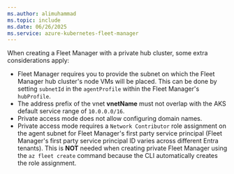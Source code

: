 ```yaml
---
ms.author: alimuhammad
ms.topic: include
ms.date: 06/26/2025
ms.service: azure-kubernetes-fleet-manager
---
```


When creating a Fleet Manager with a private hub cluster, some extra considerations apply:
- Fleet Manager requires you to provide the subnet on which the Fleet Manager hub cluster's node VMs will be placed. This can be done by setting `subnetId` in the `agentProfile` within the Fleet Manager's `hubProfile`.
-  The address prefix of the vnet **vnetName** must not overlap with the AKS default service range of `10.0.0.0/16`.
- Private access mode does not allow configuring domain names.
- Private access mode requires a `Network Contributor` role assignment on the agent subnet for Fleet Manager's first party service principal (Fleet Manager's first party service principal ID varies across different Entra tenants). This is **NOT** needed when creating private Fleet Manager using the `az fleet create` command because the CLI automatically creates the role assignment.
